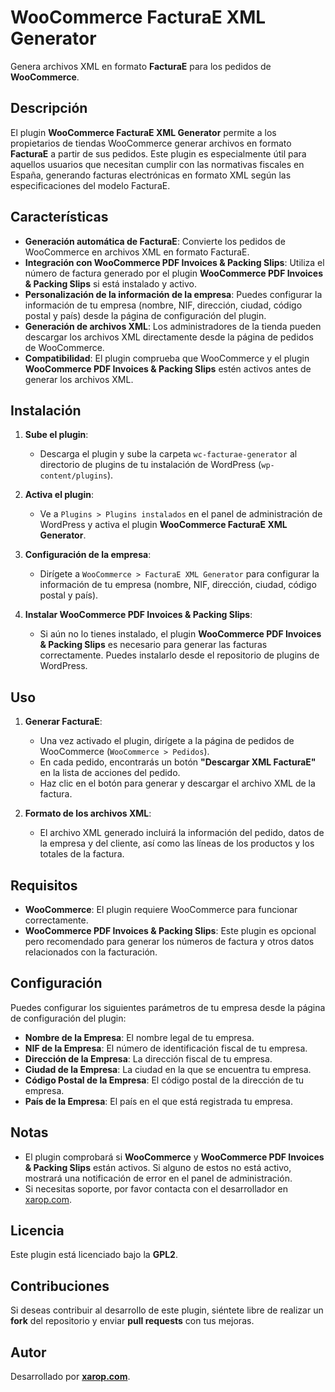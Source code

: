 # WooCommerce FacturaE XML Generator

Genera archivos XML en formato **FacturaE** para los pedidos de **WooCommerce**.

## Descripción

El plugin **WooCommerce FacturaE XML Generator** permite a los propietarios de tiendas WooCommerce generar archivos en formato **FacturaE** a partir de sus pedidos. Este plugin es especialmente útil para aquellos usuarios que necesitan cumplir con las normativas fiscales en España, generando facturas electrónicas en formato XML según las especificaciones del modelo FacturaE.

## Características

- **Generación automática de FacturaE**: Convierte los pedidos de WooCommerce en archivos XML en formato FacturaE.
- **Integración con WooCommerce PDF Invoices & Packing Slips**: Utiliza el número de factura generado por el plugin **WooCommerce PDF Invoices & Packing Slips** si está instalado y activo.
- **Personalización de la información de la empresa**: Puedes configurar la información de tu empresa (nombre, NIF, dirección, ciudad, código postal y país) desde la página de configuración del plugin.
- **Generación de archivos XML**: Los administradores de la tienda pueden descargar los archivos XML directamente desde la página de pedidos de WooCommerce.
- **Compatibilidad**: El plugin comprueba que WooCommerce y el plugin **WooCommerce PDF Invoices & Packing Slips** estén activos antes de generar los archivos XML.

## Instalación

1. **Sube el plugin**:
   - Descarga el plugin y sube la carpeta `wc-facturae-generator` al directorio de plugins de tu instalación de WordPress (`wp-content/plugins`).
   
2. **Activa el plugin**:
   - Ve a `Plugins > Plugins instalados` en el panel de administración de WordPress y activa el plugin **WooCommerce FacturaE XML Generator**.

3. **Configuración de la empresa**:
   - Dirígete a `WooCommerce > FacturaE XML Generator` para configurar la información de tu empresa (nombre, NIF, dirección, ciudad, código postal y país).

4. **Instalar WooCommerce PDF Invoices & Packing Slips**:
   - Si aún no lo tienes instalado, el plugin **WooCommerce PDF Invoices & Packing Slips** es necesario para generar las facturas correctamente. Puedes instalarlo desde el repositorio de plugins de WordPress.

## Uso

1. **Generar FacturaE**:
   - Una vez activado el plugin, dirígete a la página de pedidos de WooCommerce (`WooCommerce > Pedidos`).
   - En cada pedido, encontrarás un botón **"Descargar XML FacturaE"** en la lista de acciones del pedido.
   - Haz clic en el botón para generar y descargar el archivo XML de la factura.

2. **Formato de los archivos XML**:
   - El archivo XML generado incluirá la información del pedido, datos de la empresa y del cliente, así como las líneas de los productos y los totales de la factura.

## Requisitos

- **WooCommerce**: El plugin requiere WooCommerce para funcionar correctamente.
- **WooCommerce PDF Invoices & Packing Slips**: Este plugin es opcional pero recomendado para generar los números de factura y otros datos relacionados con la facturación.

## Configuración

Puedes configurar los siguientes parámetros de tu empresa desde la página de configuración del plugin:

- **Nombre de la Empresa**: El nombre legal de tu empresa.
- **NIF de la Empresa**: El número de identificación fiscal de tu empresa.
- **Dirección de la Empresa**: La dirección fiscal de tu empresa.
- **Ciudad de la Empresa**: La ciudad en la que se encuentra tu empresa.
- **Código Postal de la Empresa**: El código postal de la dirección de tu empresa.
- **País de la Empresa**: El país en el que está registrada tu empresa.

## Notas

- El plugin comprobará si **WooCommerce** y **WooCommerce PDF Invoices & Packing Slips** están activos. Si alguno de estos no está activo, mostrará una notificación de error en el panel de administración.
- Si necesitas soporte, por favor contacta con el desarrollador en [xarop.com](https://xarop.com).

## Licencia

Este plugin está licenciado bajo la **GPL2**.

## Contribuciones

Si deseas contribuir al desarrollo de este plugin, siéntete libre de realizar un **fork** del repositorio y enviar **pull requests** con tus mejoras.

## Autor

Desarrollado por [**xarop.com**](https://github.com/xarop).
